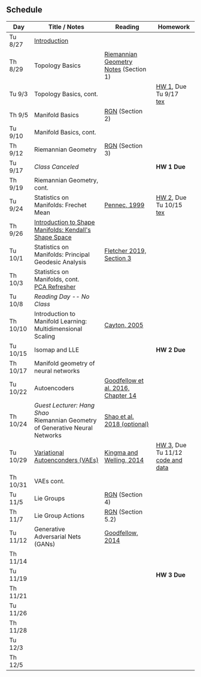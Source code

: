 ## Schedule

| Day      | Title / Notes                                                      | Reading       | Homework                              |
|----------|--------------------------------------------------------------------|---------------|---------------------------------------|
| Tu 8/27  | [Introduction](lectures/L01-Introduction.pdf) | | |
| Th 8/29  | Topology Basics | [Riemannian Geometry Notes](notes/RiemannianGeometryNotes.pdf) (Section 1) | |
| Tu 9/3   | Topology Basics, cont. | | [HW 1](homeworks/hw1.pdf), Due Tu 9/17 <br> [tex](homeworks/hw1.tex)|
| Th 9/5   | Manifold Basics | [RGN](notes/RiemannianGeometryNotes.pdf) (Section 2) | |
| Tu 9/10  | Manifold Basics, cont. | | |
| Th 9/12  | Riemannian Geometry | [RGN](notes/RiemannianGeometryNotes.pdf) (Section 3) | |
| Tu 9/17  | *Class Canceled* | | **HW 1 Due** |
| Th 9/19  | Riemannian Geometry, cont. | | |
| Tu 9/24  | Statistics on Manifolds: Frechet Mean | [Pennec, 1999](http://www-sop.inria.fr/asclepios/Publications/Xavier.Pennec/Pennec.NSIP99.pdf) | [HW 2](homeworks/hw2.pdf), Due Tu 10/15 <br> [tex](homeworks/hw2.tex) |
| Th 9/26  | [Introduction to Shape Manifolds: Kendall's Shape Space](lectures/L09-ShapeManifolds.pdf) | | |
| Tu 10/1  | Statistics on Manifolds: Principal Geodesic Analysis | [Fletcher 2019, Section 3](https://collab.its.virginia.edu/x/xe68yz) | |
| Th 10/3  | Statistics on Manifolds, cont.<br>[PCA Refresher](lectures/PCARefresher.pdf) | | |
| Tu 10/8  | *Reading Day -- No Class* | | |
| Th 10/10 | Introduction to Manifold Learning:<br>Multidimensional Scaling | [Cayton, 2005](http://www.lcayton.com/resexam.pdf) | |
| Tu 10/15 | Isomap and LLE | | **HW 2 Due** |
| Th 10/17 | Manifold geometry of neural networks |  | |
| Tu 10/22 | Autoencoders | [Goodfellow et al. 2016, Chapter 14](https://www.deeplearningbook.org/) | |
| Th 10/24 | *Guest Lecturer: Hang Shao*<br>Riemannian Geometry of Generative Neural Networks | [Shao et al. 2018 (optional)](https://arxiv.org/abs/1711.08014) | |
| Tu 10/29 | [Variational Autoenconders (VAEs)](lectures/VAE.pdf) | [Kingma and Welling, 2014](https://arxiv.org/abs/1312.6114) | [HW 3](homeworks/hw3/hw3.pdf), Due Tu 11/12<br>[code and data](https://github.com/tomfletcher/GeometryOfData/tree/master/homeworks/hw3/) |
| Th 10/31 | VAEs cont. | | |
| Tu 11/5  | Lie Groups | [RGN](notes/RiemannianGeometryNotes.pdf) (Section 4) | |
| Th 11/7  | Lie Group Actions | [RGN](notes/RiemannianGeometryNotes.pdf) (Section 5.2)<br> | |
| Tu 11/12 | Generative Adversarial Nets (GANs) | [Goodfellow, 2014](https://papers.nips.cc/paper/5423-generative-adversarial-nets.pdf) | |
| Th 11/14 | | | |
| Tu 11/19 | | | **HW 3 Due** |
| Th 11/21 | | | |
| Tu 11/26 | | | |
| Th 11/28 | | | |
| Tu 12/3  | | | |
| Th 12/5  | | | |

